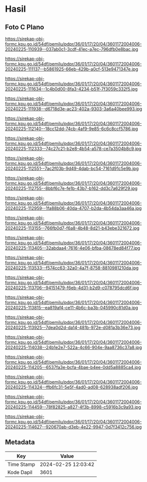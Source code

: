 # Hasil

## Foto C Plano

https://sirekap-obj-formc.kpu.go.id/54df/pemilu/pdpr/36/01/17/20/04/3601172004006-20240225-110939--037ab0c1-3cdf-41ec-a7ec-796dfb0e8bac.jpg

https://sirekap-obj-formc.kpu.go.id/54df/pemilu/pdpr/36/01/17/20/04/3601172004006-20240225-111137--b5861925-66eb-429b-a0cf-513e9471347e.jpg

https://sirekap-obj-formc.kpu.go.id/54df/pemilu/pdpr/36/01/17/20/04/3601172004006-20240225-111634--1c4b0d00-8fa3-4234-b51f-7f3059c332f5.jpg

https://sirekap-obj-formc.kpu.go.id/54df/pemilu/pdpr/36/01/17/20/04/3601172004006-20240225-111938--d6718d3e-ac23-402a-9303-3a6a40bee993.jpg

https://sirekap-obj-formc.kpu.go.id/54df/pemilu/pdpr/36/01/17/20/04/3601172004006-20240225-112140--18cc12dd-74cb-4af9-9e85-6c6c8ccf5786.jpg

https://sirekap-obj-formc.kpu.go.id/54df/pemilu/pdpr/36/01/17/20/04/3601172004006-20240225-112333--74c27c21-b2e8-4b54-a578-ce7a3504b8c9.jpg

https://sirekap-obj-formc.kpu.go.id/54df/pemilu/pdpr/36/01/17/20/04/3601172004006-20240225-112551--7ac2f03b-9d49-4dab-bc54-7161d91c5e9b.jpg

https://sirekap-obj-formc.kpu.go.id/54df/pemilu/pdpr/36/01/17/20/04/3601172004006-20240225-112755--8bbf6c7e-fe1b-43b7-b162-dd3c7a629f29.jpg

https://sirekap-obj-formc.kpu.go.id/54df/pemilu/pdpr/36/01/17/20/04/3601172004006-20240225-112959--1fa88b06-40da-4707-b2da-4b54da3aa46a.jpg

https://sirekap-obj-formc.kpu.go.id/54df/pemilu/pdpr/36/01/17/20/04/3601172004006-20240225-113155--766fb0d7-f6a8-4b48-8d21-b43ebe321672.jpg

https://sirekap-obj-formc.kpu.go.id/54df/pemilu/pdpr/36/01/17/20/04/3601172004006-20240225-113405--32abdaa4-7616-4e06-bfba-08678ed84f77.jpg

https://sirekap-obj-formc.kpu.go.id/54df/pemilu/pdpr/36/01/17/20/04/3601172004006-20240225-113533--f574cc63-32a0-4a7f-8758-8810981210da.jpg

https://sirekap-obj-formc.kpu.go.id/54df/pemilu/pdpr/36/01/17/20/04/3601172004006-20240225-113706--94151479-f6eb-4d31-b2d9-c078795dcd6f.jpg

https://sirekap-obj-formc.kpu.go.id/54df/pemilu/pdpr/36/01/17/20/04/3601172004006-20240225-113815--ea819af4-ce11-4b6c-ba3b-045990c81d0a.jpg

https://sirekap-obj-formc.kpu.go.id/54df/pemilu/pdpr/36/01/17/20/04/3601172004006-20240225-113925--7dea0d2d-da14-481b-972e-d081a3b36e73.jpg

https://sirekap-obj-formc.kpu.go.id/54df/pemilu/pdpr/36/01/17/20/04/3601172004006-20240225-114038--24b1e2e7-522a-4c66-904e-9aa8736c37a8.jpg

https://sirekap-obj-formc.kpu.go.id/54df/pemilu/pdpr/36/01/17/20/04/3601172004006-20240225-114205--6537fa3e-bcfa-4bae-b4ee-0dd5a8885ca4.jpg

https://sirekap-obj-formc.kpu.go.id/54df/pemilu/pdpr/36/01/17/20/04/3601172004006-20240225-114324--ffb6fc31-5e5f-4ad0-ad08-628938adf206.jpg

https://sirekap-obj-formc.kpu.go.id/54df/pemilu/pdpr/36/01/17/20/04/3601172004006-20240225-114459--78f82825-a827-4f3b-8998-c5916b3c9a93.jpg

https://sirekap-obj-formc.kpu.go.id/54df/pemilu/pdpr/36/01/17/20/04/3601172004006-20240225-114627--920670ab-d3eb-4e22-9947-0d7f3412c756.jpg


## Metadata

| Key        | Value               |
| ---------- | ------------------- |
| Time Stamp | 2024-02-25 12:03:42 |
| Kode Dapil | 3601                |



